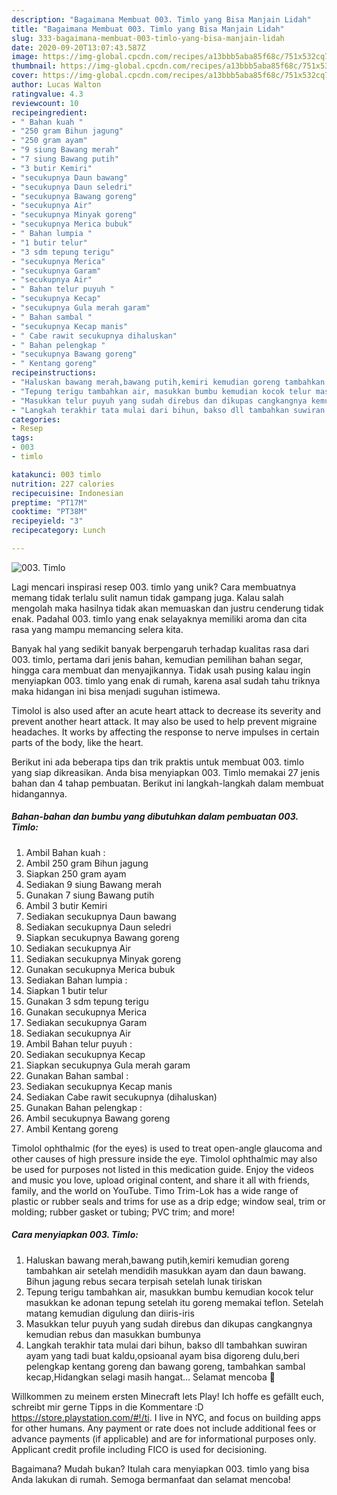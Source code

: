 ```yaml
---
description: "Bagaimana Membuat 003. Timlo yang Bisa Manjain Lidah"
title: "Bagaimana Membuat 003. Timlo yang Bisa Manjain Lidah"
slug: 333-bagaimana-membuat-003-timlo-yang-bisa-manjain-lidah
date: 2020-09-20T13:07:43.587Z
image: https://img-global.cpcdn.com/recipes/a13bbb5aba85f68c/751x532cq70/003-timlo-foto-resep-utama.jpg
thumbnail: https://img-global.cpcdn.com/recipes/a13bbb5aba85f68c/751x532cq70/003-timlo-foto-resep-utama.jpg
cover: https://img-global.cpcdn.com/recipes/a13bbb5aba85f68c/751x532cq70/003-timlo-foto-resep-utama.jpg
author: Lucas Walton
ratingvalue: 4.3
reviewcount: 10
recipeingredient:
- " Bahan kuah "
- "250 gram Bihun jagung"
- "250 gram ayam"
- "9 siung Bawang merah"
- "7 siung Bawang putih"
- "3 butir Kemiri"
- "secukupnya Daun bawang"
- "secukupnya Daun seledri"
- "secukupnya Bawang goreng"
- "secukupnya Air"
- "secukupnya Minyak goreng"
- "secukupnya Merica bubuk"
- " Bahan lumpia "
- "1 butir telur"
- "3 sdm tepung terigu"
- "secukupnya Merica"
- "secukupnya Garam"
- "secukupnya Air"
- " Bahan telur puyuh "
- "secukupnya Kecap"
- "secukupnya Gula merah garam"
- " Bahan sambal "
- "secukupnya Kecap manis"
- " Cabe rawit secukupnya dihaluskan"
- " Bahan pelengkap "
- "secukupnya Bawang goreng"
- " Kentang goreng"
recipeinstructions:
- "Haluskan bawang merah,bawang putih,kemiri kemudian goreng tambahkan air setelah mendidih masukkan ayam dan daun bawang. Bihun jagung rebus secara terpisah setelah lunak tiriskan"
- "Tepung terigu tambahkan air, masukkan bumbu kemudian kocok telur masukkan ke adonan tepung setelah itu goreng memakai teflon. Setelah matang kemudian digulung dan diiris-iris"
- "Masukkan telur puyuh yang sudah direbus dan dikupas cangkangnya kemudian rebus dan masukkan bumbunya"
- "Langkah terakhir tata mulai dari bihun, bakso dll tambahkan suwiran ayam yang tadi buat kaldu,opsioanal ayam bisa digoreng dulu,beri pelengkap kentang goreng dan bawang goreng, tambahkan sambal kecap,Hidangkan selagi masih hangat... Selamat mencoba 🌸"
categories:
- Resep
tags:
- 003
- timlo

katakunci: 003 timlo 
nutrition: 227 calories
recipecuisine: Indonesian
preptime: "PT17M"
cooktime: "PT38M"
recipeyield: "3"
recipecategory: Lunch

---
```



![003. Timlo](https://img-global.cpcdn.com/recipes/a13bbb5aba85f68c/751x532cq70/003-timlo-foto-resep-utama.jpg)

Lagi mencari inspirasi resep 003. timlo yang unik? Cara membuatnya memang tidak terlalu sulit namun tidak gampang juga. Kalau salah mengolah maka hasilnya tidak akan memuaskan dan justru cenderung tidak enak. Padahal 003. timlo yang enak selayaknya memiliki aroma dan cita rasa yang mampu memancing selera kita.

Banyak hal yang sedikit banyak berpengaruh terhadap kualitas rasa dari 003. timlo, pertama dari jenis bahan, kemudian pemilihan bahan segar, hingga cara membuat dan menyajikannya. Tidak usah pusing kalau ingin menyiapkan 003. timlo yang enak di rumah, karena asal sudah tahu triknya maka hidangan ini bisa menjadi suguhan istimewa.

Timolol is also used after an acute heart attack to decrease its severity and prevent another heart attack. It may also be used to help prevent migraine headaches. It works by affecting the response to nerve impulses in certain parts of the body, like the heart.


Berikut ini ada beberapa tips dan trik praktis untuk membuat 003. timlo yang siap dikreasikan. Anda bisa menyiapkan 003. Timlo memakai 27 jenis bahan dan 4 tahap pembuatan. Berikut ini langkah-langkah dalam membuat hidangannya.

<!--inarticleads1-->

##### Bahan-bahan dan bumbu yang dibutuhkan dalam pembuatan 003. Timlo:

1. Ambil  Bahan kuah :
1. Ambil 250 gram Bihun jagung
1. Siapkan 250 gram ayam
1. Sediakan 9 siung Bawang merah
1. Gunakan 7 siung Bawang putih
1. Ambil 3 butir Kemiri
1. Sediakan secukupnya Daun bawang
1. Sediakan secukupnya Daun seledri
1. Siapkan secukupnya Bawang goreng
1. Sediakan secukupnya Air
1. Sediakan secukupnya Minyak goreng
1. Gunakan secukupnya Merica bubuk
1. Sediakan  Bahan lumpia :
1. Siapkan 1 butir telur
1. Gunakan 3 sdm tepung terigu
1. Gunakan secukupnya Merica
1. Sediakan secukupnya Garam
1. Sediakan secukupnya Air
1. Ambil  Bahan telur puyuh :
1. Sediakan secukupnya Kecap
1. Siapkan secukupnya Gula merah garam
1. Gunakan  Bahan sambal :
1. Sediakan secukupnya Kecap manis
1. Sediakan  Cabe rawit secukupnya (dihaluskan)
1. Gunakan  Bahan pelengkap :
1. Ambil secukupnya Bawang goreng
1. Ambil  Kentang goreng


Timolol ophthalmic (for the eyes) is used to treat open-angle glaucoma and other causes of high pressure inside the eye. Timolol ophthalmic may also be used for purposes not listed in this medication guide. Enjoy the videos and music you love, upload original content, and share it all with friends, family, and the world on YouTube. Timo Trim-Lok has a wide range of plastic or rubber seals and trims for use as a drip edge; window seal, trim or molding; rubber gasket or tubing; PVC trim; and more! 

<!--inarticleads2-->

##### Cara menyiapkan 003. Timlo:

1. Haluskan bawang merah,bawang putih,kemiri kemudian goreng tambahkan air setelah mendidih masukkan ayam dan daun bawang. Bihun jagung rebus secara terpisah setelah lunak tiriskan
1. Tepung terigu tambahkan air, masukkan bumbu kemudian kocok telur masukkan ke adonan tepung setelah itu goreng memakai teflon. Setelah matang kemudian digulung dan diiris-iris
1. Masukkan telur puyuh yang sudah direbus dan dikupas cangkangnya kemudian rebus dan masukkan bumbunya
1. Langkah terakhir tata mulai dari bihun, bakso dll tambahkan suwiran ayam yang tadi buat kaldu,opsioanal ayam bisa digoreng dulu,beri pelengkap kentang goreng dan bawang goreng, tambahkan sambal kecap,Hidangkan selagi masih hangat... Selamat mencoba 🌸


Willkommen zu meinem ersten Minecraft lets Play! Ich hoffe es gefällt euch, schreibt mir gerne Tipps in die Kommentare :D https://store.playstation.com/#!/ti. I live in NYC, and focus on building apps for other humans. Any payment or rate does not include additional fees or advance payments (if applicable) and are for informational purposes only. Applicant credit profile including FICO is used for decisioning. 

Bagaimana? Mudah bukan? Itulah cara menyiapkan 003. timlo yang bisa Anda lakukan di rumah. Semoga bermanfaat dan selamat mencoba!
